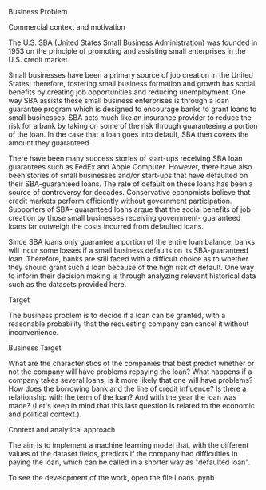   Business Problem
  
Commercial context and motivation

The U.S. SBA (United States Small Business Administration) was founded in 1953 on the principle of promoting and assisting small enterprises in the U.S. credit market.

Small businesses have been a primary source of job creation in the United States; therefore, fostering small business formation and growth has social benefits by creating job opportunities and reducing unemployment. One way SBA assists these small business enterprises is through a loan guarantee program which is designed to encourage banks to grant loans to small businesses. SBA acts much like an insurance provider to reduce the risk for a bank by taking on some of the risk through guaranteeing a portion of the loan. In the case that a loan goes into default, SBA then covers the amount they guaranteed.

There have been many success stories of start-ups receiving SBA loan guarantees such as FedEx and Apple Computer. However, there have also been stories of small businesses and/or start-ups that have defaulted on their SBA-guaranteed loans. The rate of default on these loans has been a source of controversy for decades. Conservative economists believe that credit markets perform efficiently without government participation. Supporters of SBA- guaranteed loans argue that the social benefits of job creation by those small businesses receiving government- guaranteed loans far outweigh the costs incurred from defaulted loans.

Since SBA loans only guarantee a portion of the entire loan balance, banks will incur some losses if a small business defaults on its SBA-guaranteed loan. Therefore, banks are still faced with a difficult choice as to whether they should grant such a loan because of the high risk of default. One way to inform their decision making is through analyzing relevant historical data such as the datasets provided here.

Target

The business problem is to decide if a loan can be granted, with a reasonable probability that the requesting company can cancel it without inconvenience.

Business Target

What are the characteristics of the companies that best predict whether or not the company will have problems repaying the loan? What happens if a company takes several loans, is it more likely that one will have problems? How does the borrowing bank and the line of credit influence? Is there a relationship with the term of the loan? And with the year the loan was made? (Let's keep in mind that this last question is related to the economic and political context.).

Context and analytical approach

The aim is to implement a machine learning model that, with the different values of the dataset fields, predicts if the company had difficulties in paying the loan, which can be called in a shorter way as "defaulted loan".

To see the development of the work, open the file Loans.ipynb
